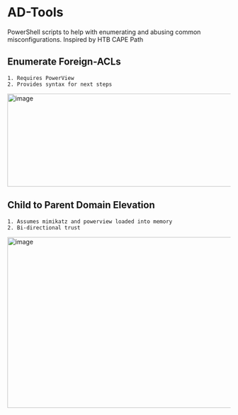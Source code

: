 # AD-Tools
PowerShell scripts to help with enumerating and abusing common misconfigurations. Inspired by HTB CAPE Path

## Enumerate Foreign-ACLs
```
1. Requires PowerView
2. Provides syntax for next steps
```
<img width="1362" height="210" alt="image" src="https://github.com/user-attachments/assets/b0cd0503-73a4-4eef-af4d-241fbc3a733f" />

## Child to Parent Domain Elevation

```
1. Assumes mimikatz and powerview loaded into memory
2. Bi-directional trust
```
<img width="785" height="386" alt="image" src="https://github.com/user-attachments/assets/2a869042-227a-411f-a503-67c8ea6af345" />
